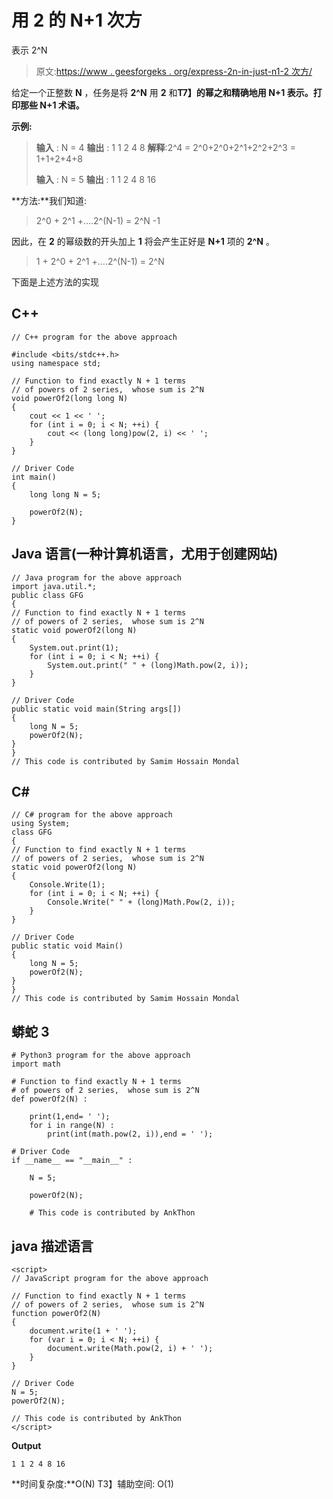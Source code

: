 # 用 2 的 N+1 次方

表示 2^N

> 原文:[https://www . geesforgeks . org/express-2n-in-just-n1-2 次方/](https://www.geeksforgeeks.org/express-2n-in-exactly-n1-powers-of-2/)

给定一个正整数 **N** ，任务是将 **2^N** 用 **2** 和**T7】的幂之和精确地用 **N+1** 表示。打印那些 **N+1** 术语。**

**示例:**

> **输入** : N = 4
> **输出** : 1 1 2 4 8
> **解释**:2^4 = 2^0+2^0+2^1+2^2+2^3 = 1+1+2+4+8
> 
> **输入** : N = 5
> **输出** : 1 1 2 4 8 16

**方法:**我们知道:

> 2^0 + 2^1 +….2^(N-1) = 2^N -1

因此，在 **2** 的幂级数的开头加上 **1** 将会产生正好是 **N+1** 项的 **2^N** 。

> 1 + 2^0 + 2^1 +….2^(N-1) = 2^N

下面是上述方法的实现

## C++

```
// C++ program for the above approach

#include <bits/stdc++.h>
using namespace std;

// Function to find exactly N + 1 terms
// of powers of 2 series,  whose sum is 2^N
void powerOf2(long long N)
{
    cout << 1 << ' ';
    for (int i = 0; i < N; ++i) {
        cout << (long long)pow(2, i) << ' ';
    }
}

// Driver Code
int main()
{
    long long N = 5;

    powerOf2(N);
}
```

## Java 语言(一种计算机语言，尤用于创建网站)

```
// Java program for the above approach
import java.util.*;
public class GFG
{
// Function to find exactly N + 1 terms
// of powers of 2 series,  whose sum is 2^N
static void powerOf2(long N)
{
    System.out.print(1);
    for (int i = 0; i < N; ++i) {
        System.out.print(" " + (long)Math.pow(2, i));
    }
}

// Driver Code
public static void main(String args[])
{
    long N = 5;
    powerOf2(N);
}
}
// This code is contributed by Samim Hossain Mondal
```

## C#

```
// C# program for the above approach
using System;
class GFG
{
// Function to find exactly N + 1 terms
// of powers of 2 series,  whose sum is 2^N
static void powerOf2(long N)
{
    Console.Write(1);
    for (int i = 0; i < N; ++i) {
        Console.Write(" " + (long)Math.Pow(2, i));
    }
}

// Driver Code
public static void Main()
{
    long N = 5;
    powerOf2(N);
}
}
// This code is contributed by Samim Hossain Mondal
```

## 蟒蛇 3

```
# Python3 program for the above approach
import math

# Function to find exactly N + 1 terms
# of powers of 2 series,  whose sum is 2^N
def powerOf2(N) :

    print(1,end= ' ');
    for i in range(N) :
        print(int(math.pow(2, i)),end = ' ');

# Driver Code
if __name__ == "__main__" :

    N = 5;

    powerOf2(N);

    # This code is contributed by AnkThon
```

## java 描述语言

```
<script>
// JavaScript program for the above approach

// Function to find exactly N + 1 terms
// of powers of 2 series,  whose sum is 2^N
function powerOf2(N)
{
    document.write(1 + ' ');
    for (var i = 0; i < N; ++i) {
        document.write(Math.pow(2, i) + ' ');
    }
}

// Driver Code
N = 5;
powerOf2(N);

// This code is contributed by AnkThon
</script>
```

**Output**

```
1 1 2 4 8 16 
```

**时间复杂度:**O(N)
T3】辅助空间: O(1)